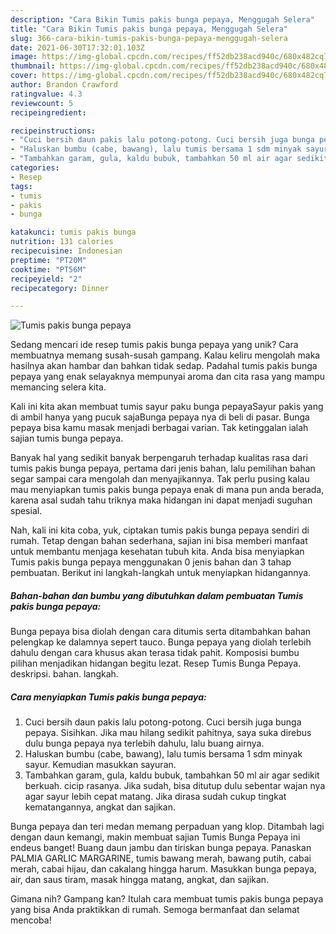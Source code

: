 ```yaml
---
description: "Cara Bikin Tumis pakis bunga pepaya, Menggugah Selera"
title: "Cara Bikin Tumis pakis bunga pepaya, Menggugah Selera"
slug: 366-cara-bikin-tumis-pakis-bunga-pepaya-menggugah-selera
date: 2021-06-30T17:32:01.103Z
image: https://img-global.cpcdn.com/recipes/ff52db238acd940c/680x482cq70/tumis-pakis-bunga-pepaya-foto-resep-utama.jpg
thumbnail: https://img-global.cpcdn.com/recipes/ff52db238acd940c/680x482cq70/tumis-pakis-bunga-pepaya-foto-resep-utama.jpg
cover: https://img-global.cpcdn.com/recipes/ff52db238acd940c/680x482cq70/tumis-pakis-bunga-pepaya-foto-resep-utama.jpg
author: Brandon Crawford
ratingvalue: 4.3
reviewcount: 5
recipeingredient:

recipeinstructions:
- "Cuci bersih daun pakis lalu potong-potong. Cuci bersih juga bunga pepaya. Sisihkan. Jika mau hilang sedikit pahitnya, saya suka direbus dulu bunga pepaya nya terlebih dahulu, lalu buang airnya."
- "Haluskan bumbu (cabe, bawang), lalu tumis bersama 1 sdm minyak sayur. Kemudian masukkan sayuran."
- "Tambahkan garam, gula, kaldu bubuk, tambahkan 50 ml air agar sedikit berkuah. cicip rasanya. Jika sudah, bisa ditutup dulu sebentar wajan nya agar sayur lebih cepat matang. Jika dirasa sudah cukup tingkat kematangannya, angkat dan sajikan."
categories:
- Resep
tags:
- tumis
- pakis
- bunga

katakunci: tumis pakis bunga 
nutrition: 131 calories
recipecuisine: Indonesian
preptime: "PT20M"
cooktime: "PT56M"
recipeyield: "2"
recipecategory: Dinner

---
```



![Tumis pakis bunga pepaya](https://img-global.cpcdn.com/recipes/ff52db238acd940c/680x482cq70/tumis-pakis-bunga-pepaya-foto-resep-utama.jpg)

Sedang mencari ide resep tumis pakis bunga pepaya yang unik? Cara membuatnya memang susah-susah gampang. Kalau keliru mengolah maka hasilnya akan hambar dan bahkan tidak sedap. Padahal tumis pakis bunga pepaya yang enak selayaknya mempunyai aroma dan cita rasa yang mampu memancing selera kita.

Kali ini kita akan membuat tumis sayur paku bunga pepayaSayur pakis yang di ambil hanya yang pucuk sajaBunga pepaya nya di beli di pasar. Bunga pepaya bisa kamu masak menjadi berbagai varian. Tak ketinggalan ialah sajian tumis bunga pepaya.

Banyak hal yang sedikit banyak berpengaruh terhadap kualitas rasa dari tumis pakis bunga pepaya, pertama dari jenis bahan, lalu pemilihan bahan segar sampai cara mengolah dan menyajikannya. Tak perlu pusing kalau mau menyiapkan tumis pakis bunga pepaya enak di mana pun anda berada, karena asal sudah tahu triknya maka hidangan ini dapat menjadi suguhan spesial.


Nah, kali ini kita coba, yuk, ciptakan tumis pakis bunga pepaya sendiri di rumah. Tetap dengan bahan sederhana, sajian ini bisa memberi manfaat untuk membantu menjaga kesehatan tubuh kita. Anda bisa menyiapkan Tumis pakis bunga pepaya menggunakan 0 jenis bahan dan 3 tahap pembuatan. Berikut ini langkah-langkah untuk menyiapkan hidangannya.

<!--inarticleads1-->

##### Bahan-bahan dan bumbu yang dibutuhkan dalam pembuatan Tumis pakis bunga pepaya:



Bunga pepaya bisa diolah dengan cara ditumis serta ditambahkan bahan pelengkap ke dalamnya sepert tauco. Bunga pepaya yang diolah terlebih dahulu dengan cara khusus akan terasa tidak pahit. Komposisi bumbu pilihan menjadikan hidangan begitu lezat. Resep Tumis Bunga Pepaya. deskripsi. bahan. langkah. 

<!--inarticleads2-->

##### Cara menyiapkan Tumis pakis bunga pepaya:

1. Cuci bersih daun pakis lalu potong-potong. Cuci bersih juga bunga pepaya. Sisihkan. Jika mau hilang sedikit pahitnya, saya suka direbus dulu bunga pepaya nya terlebih dahulu, lalu buang airnya.
1. Haluskan bumbu (cabe, bawang), lalu tumis bersama 1 sdm minyak sayur. Kemudian masukkan sayuran.
1. Tambahkan garam, gula, kaldu bubuk, tambahkan 50 ml air agar sedikit berkuah. cicip rasanya. Jika sudah, bisa ditutup dulu sebentar wajan nya agar sayur lebih cepat matang. Jika dirasa sudah cukup tingkat kematangannya, angkat dan sajikan.


Bunga pepaya dan teri medan memang perpaduan yang klop. Ditambah lagi dengan daun kemangi, makin membuat sajian Tumis Bunga Pepaya ini endeus banget! Buang daun jambu dan tiriskan bunga pepaya. Panaskan PALMIA GARLIC MARGARINE, tumis bawang merah, bawang putih, cabai merah, cabai hijau, dan cakalang hingga harum. Masukkan bunga pepaya, air, dan saus tiram, masak hingga matang, angkat, dan sajikan. 

Gimana nih? Gampang kan? Itulah cara membuat tumis pakis bunga pepaya yang bisa Anda praktikkan di rumah. Semoga bermanfaat dan selamat mencoba!
